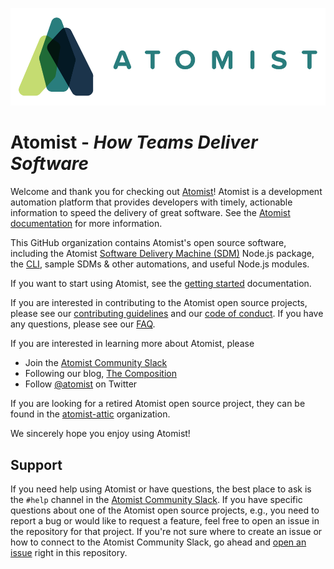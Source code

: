![Welcome to Atomist](images/atomist.png)

# Atomist - _How Teams Deliver Software_

Welcome and thank you for checking out [Atomist][atomist]! Atomist is
a development automation platform that provides developers with
timely, actionable information to speed the delivery of great
software.  See the [Atomist documentation][docs] for more information.

[atomist]: https://atomist.com/
[docs]: http://docs.atomist.com/

This GitHub organization contains Atomist's open source software,
including the Atomist [Software Delivery Machine (SDM)][sdm] Node.js
package, the [CLI][cli], sample SDMs & other automations, and useful
Node.js modules.

[sdm]: https://github.com/atomist/sdm (Atomist Software Delivery Machine Node.js Package)
[cli]: https://github.com/atomist/cli (Atomist Command Line Interface CLI)

If you want to start using Atomist, see the [getting
started][enrollment] documentation.

[enrollment]: https://docs.atomist.com/user/ (Atomist User Documentation)

If you are interested in contributing to the Atomist open source
projects, please see our [contributing guidelines][contrib] and our
[code of conduct][code].  If you have any questions, please see our
[FAQ][faq].

[contrib]: CONTRIBUTING.md (Atomist Contributing Guidelines)
[code]: CODE_OF_CONDUCT.md (Atomist Code of Conduct)
[faq]: FAQ.md (Atomist Frequently Asked Questions)

If you are interested in learning more about Atomist, please

-   Join the [Atomist Community Slack][slack]
-   Following our blog, [The Composition][composition]
-   Follow [@atomist][twitter] on Twitter

[slack]: https://join.atomist.com/ (Atomist Community Slack)
[composition]: https://the-composition.com/ (Atomist Blog - The Composition)
[twitter]: https://twitter.com/atomist (@atomist - Twitter)

If you are looking for a retired Atomist open source project, they can
be found in the [atomist-attic][attic] organization.

[attic]: https://github.com/atomist-attic (Atomist Attic)

We sincerely hope you enjoy using Atomist!

## Support

If you need help using Atomist or have questions, the best place to
ask is the `#help` channel in the [Atomist Community Slack][slack].
If you have specific questions about one of the Atomist open source
projects, e.g., you need to report a bug or would like to request a
feature, feel free to open an issue in the repository for that
project.  If you're not sure where to create an issue or how to
connect to the Atomist Community Slack, go ahead
and [open an issue][issue] right in this repository.

[issue]: https://github.com/atomist/welcome/issues/new (Open an issue in atomist/welcome)
